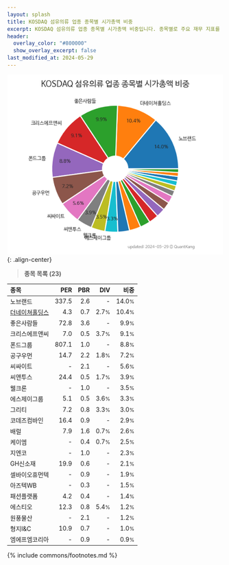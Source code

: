 ```yaml
---
layout: splash
title: KOSDAQ 섬유의류 업종 종목별 시가총액 비중
excerpt: KOSDAQ 섬유의류 업종 종목별 시가총액 비중입니다. 종목별로 주요 재무 지표를 함께 표시합니다.
header:
  overlay_color: "#800000"
  show_overlay_excerpt: false
last_modified_at: 2024-05-29
---
```



![KOSDAQ 섬유의류 업종 종목별 시가총액 비중](/stats/sector/images/kosdaq_업종_섬유의류_종목.png){: .align-center}


> **종목 목록 (23)**<a id="list"></a>

| **종목** | **PER** | **PBR** | **DIV** | **비중** |
| :------- | ------: | ------: | ------: | -------: |
| 노브랜드 | 337.5 | 2.6 | - | 14.0<small>%</small> |
| [더네이쳐홀딩스](/298540/) | 4.3 | 0.7 | 2.7<small>%</small> | 10.4<small>%</small> |
| 좋은사람들 | 72.8 | 3.6 | - | 9.9<small>%</small> |
| 크리스에프앤씨 | 7.0 | 0.5 | 3.7<small>%</small> | 9.1<small>%</small> |
| 폰드그룹 | 807.1 | 1.0 | - | 8.8<small>%</small> |
| 공구우먼 | 14.7 | 2.2 | 1.8<small>%</small> | 7.2<small>%</small> |
| 씨싸이트 | - | 2.1 | - | 5.6<small>%</small> |
| 씨앤투스 | 24.4 | 0.5 | 1.7<small>%</small> | 3.9<small>%</small> |
| 웰크론 | - | 1.0 | - | 3.5<small>%</small> |
| 에스제이그룹 | 5.1 | 0.5 | 3.6<small>%</small> | 3.3<small>%</small> |
| 그리티 | 7.2 | 0.8 | 3.3<small>%</small> | 3.0<small>%</small> |
| 코데즈컴바인 | 16.4 | 0.9 | - | 2.9<small>%</small> |
| 배럴 | 7.9 | 1.6 | 0.7<small>%</small> | 2.6<small>%</small> |
| 케이엠 | - | 0.4 | 0.7<small>%</small> | 2.5<small>%</small> |
| 지엔코 | - | 1.0 | - | 2.3<small>%</small> |
| GH신소재 | 19.9 | 0.6 | - | 2.1<small>%</small> |
| 셀바이오휴먼텍 | - | 0.9 | - | 1.9<small>%</small> |
| 아즈텍WB | - | 0.3 | - | 1.5<small>%</small> |
| 패션플랫폼 | 4.2 | 0.4 | - | 1.4<small>%</small> |
| 에스티오 | 12.3 | 0.8 | 5.4<small>%</small> | 1.2<small>%</small> |
| 원풍물산 | - | 2.1 | - | 1.2<small>%</small> |
| 형지I&C | 10.9 | 0.7 | - | 1.0<small>%</small> |
| 엠에프엠코리아 | - | 0.9 | - | 0.9<small>%</small> |

{% include commons/footnotes.md %}